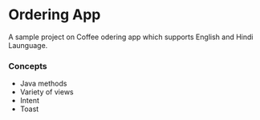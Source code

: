 # Ordering App
A sample project on Coffee odering app which supports English and Hindi Launguage.
### Concepts 
* Java methods 
* Variety of views
* Intent 
* Toast
